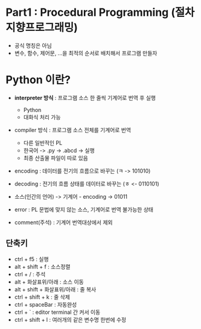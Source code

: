 # Part1 : Procedural Programming (절차지향프로그래밍)
- 공식 명칭은 아님
- 변수, 함수, 제어문, ...을 최적의 순서로 배치해서 프로그램 만들자
# Python 이란?
- **interpreter 방식** : 프로그램 소스 한 줄씩 기계어로 번역 후 실행
    - Python
    - 대화식 처리 가능
- compiler 방식 : 프로그램 소스 전체를 기계어로 번역
    - 다른 일반적인 PL
    - 한국어 -> .py -> .abcd -> 실행 
    - 최종 산출물 파일이 따로 있음  

- encoding : 데이터를 전기의 흐름으로 바꾸는 (ㅋ -> 101010)
- decoding : 전기의 흐름 상태를 데이터로 바꾸는 (ㅎ <- 0110101)
- 소스(인간의 언어) -> 기계어 - encoding -> 01011
- error : PL 문법에 맞지 않는 소스, 기계어로 번역 불가능한 상태
- comment(주석) : 기계어 번역대상에서 제외  

## 단축키
- ctrl + f5 : 실행
- alt + shift + f : 소스정렬
- ctrl + / : 주석
- alt + 화살표위/아래 : 소스 이동
- alt + shift + 화살표위/아래 : 줄 복사
- ctrl + shift + k : 줄 삭제
- ctrl + spaceBar : 자동완성
- ctrl + ` : editor terminal 간 커서 이동
- ctrl + shift + l : 여러개의 같은 변수명 한번에 수정